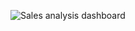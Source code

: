![Sales analysis dashboard](https://user-images.githubusercontent.com/108832327/226192010-461a2948-53f9-4d4e-b4fc-bb6754e21ae2.png)
